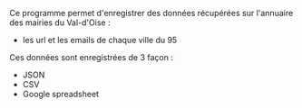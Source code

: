 Ce programme permet d'enregistrer des données récupérées sur l'annuaire des mairies du Val-d'Oise :
- les url et les emails de chaque ville du 95

Ces données sont enregistrées de 3 façon : 
- JSON 
- CSV 
- Google spreadsheet 
